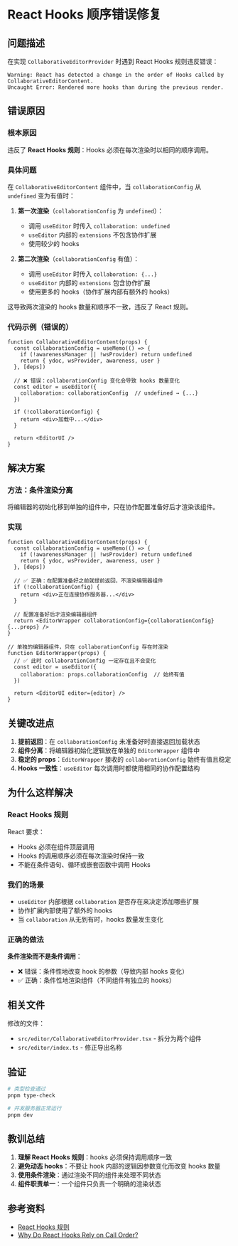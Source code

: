 # React Hooks 顺序错误修复

## 问题描述

在实现 `CollaborativeEditorProvider` 时遇到 React Hooks 规则违反错误：

```
Warning: React has detected a change in the order of Hooks called by CollaborativeEditorContent.
Uncaught Error: Rendered more hooks than during the previous render.
```

## 错误原因

### 根本原因

违反了 **React Hooks 规则**：Hooks 必须在每次渲染时以相同的顺序调用。

### 具体问题

在 `CollaborativeEditorContent` 组件中，当 `collaborationConfig` 从 `undefined` 变为有值时：

1. **第一次渲染**（`collaborationConfig` 为 `undefined`）：
   - 调用 `useEditor` 时传入 `collaboration: undefined`
   - `useEditor` 内部的 `extensions` 不包含协作扩展
   - 使用较少的 hooks

2. **第二次渲染**（`collaborationConfig` 有值）：
   - 调用 `useEditor` 时传入 `collaboration: {...}`
   - `useEditor` 内部的 `extensions` 包含协作扩展
   - 使用更多的 hooks（协作扩展内部有额外的 hooks）

这导致两次渲染的 hooks 数量和顺序不一致，违反了 React 规则。

### 代码示例（错误的）

```tsx
function CollaborativeEditorContent(props) {
  const collaborationConfig = useMemo(() => {
    if (!awarenessManager || !wsProvider) return undefined
    return { ydoc, wsProvider, awareness, user }
  }, [deps])

  // ❌ 错误：collaborationConfig 变化会导致 hooks 数量变化
  const editor = useEditor({
    collaboration: collaborationConfig  // undefined → {...}
  })

  if (!collaborationConfig) {
    return <div>加载中...</div>
  }

  return <EditorUI />
}
```

## 解决方案

### 方法：条件渲染分离

将编辑器的初始化移到单独的组件中，只在协作配置准备好后才渲染该组件。

### 实现

```tsx
function CollaborativeEditorContent(props) {
  const collaborationConfig = useMemo(() => {
    if (!awarenessManager || !wsProvider) return undefined
    return { ydoc, wsProvider, awareness, user }
  }, [deps])

  // ✅ 正确：在配置准备好之前就提前返回，不渲染编辑器组件
  if (!collaborationConfig) {
    return <div>正在连接协作服务器...</div>
  }

  // 配置准备好后才渲染编辑器组件
  return <EditorWrapper collaborationConfig={collaborationConfig} {...props} />
}

// 单独的编辑器组件，只在 collaborationConfig 存在时渲染
function EditorWrapper(props) {
  // ✅ 此时 collaborationConfig 一定存在且不会变化
  const editor = useEditor({
    collaboration: props.collaborationConfig  // 始终有值
  })

  return <EditorUI editor={editor} />
}
```

## 关键改进点

1. **提前返回**：在 `collaborationConfig` 未准备好时直接返回加载状态
2. **组件分离**：将编辑器初始化逻辑放在单独的 `EditorWrapper` 组件中
3. **稳定的 props**：`EditorWrapper` 接收的 `collaborationConfig` 始终有值且稳定
4. **Hooks 一致性**：`useEditor` 每次调用时都使用相同的协作配置结构

## 为什么这样解决

### React Hooks 规则

React 要求：
- Hooks 必须在组件顶层调用
- Hooks 的调用顺序必须在每次渲染时保持一致
- 不能在条件语句、循环或嵌套函数中调用 Hooks

### 我们的场景

- `useEditor` 内部根据 `collaboration` 是否存在来决定添加哪些扩展
- 协作扩展内部使用了额外的 hooks
- 当 `collaboration` 从无到有时，hooks 数量发生变化

### 正确的做法

**条件渲染而不是条件调用**：
- ❌ 错误：条件性地改变 hook 的参数（导致内部 hooks 变化）
- ✅ 正确：条件性地渲染组件（不同组件有独立的 hooks）

## 相关文件

修改的文件：
- `src/editor/CollaborativeEditorProvider.tsx` - 拆分为两个组件
- `src/editor/index.ts` - 修正导出名称

## 验证

```bash
# 类型检查通过
pnpm type-check

# 开发服务器正常运行
pnpm dev
```

## 教训总结

1. **理解 React Hooks 规则**：hooks 必须保持调用顺序一致
2. **避免动态 hooks**：不要让 hook 内部的逻辑因参数变化而改变 hooks 数量
3. **使用条件渲染**：通过渲染不同的组件来处理不同状态
4. **组件职责单一**：一个组件只负责一个明确的渲染状态

## 参考资料

- [React Hooks 规则](https://reactjs.org/docs/hooks-rules.html)
- [Why Do React Hooks Rely on Call Order?](https://overreacted.io/why-do-hooks-rely-on-call-order/)

